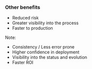 ### Other benefits

* Reduced risk
* Greater visibility into the process
* Faster to production

Note:
* Consistency / Less error prone
* Higher confidence in deployment
* Visibility into the status and evolution
* Faster ROI
